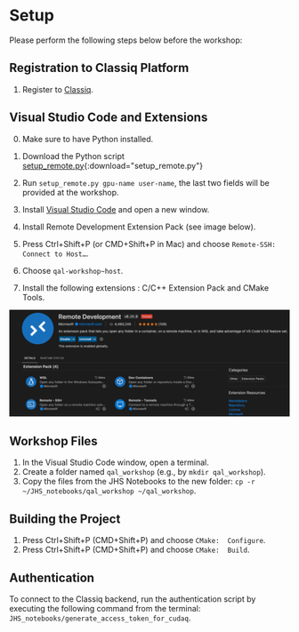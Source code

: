 # Setup

Please perform the following steps below before the workshop:

## Registration to Classiq Platform

1. Register to [Classiq](https://classiq.io).

## Visual Studio Code and Extensions

0. Make sure to have Python installed.

1. Download the Python script [setup_remote.py](resources/setup/setup_remote.py){:download="setup_remote.py"}
2. Run `setup_remote.py gpu-name user-name`, the last two fields 
   will be provided at the workshop.

1. Install [Visual Studio Code](https://code.visualstudio.com) and 
   open a new window.
2. Install Remote Development Extension Pack (see image below).
3. Press Ctrl+Shift+P (or CMD+Shift+P in Mac) and 
   choose `Remote-SSH: Connect to Host…`.
4. Choose `qal-workshop~host`.
5. Install the following extensions : C/C++ Extension Pack and CMake 
   Tools.

![Remote Development Extension Pack](resources/setup/remote-development-extension-pack.png)


## Workshop Files

1. In the Visual Studio Code window, open a terminal.
2. Create a folder named `qal_workshop` (e.g., by `mkdir qal_workshop`).
3. Copy the files from the JHS Notebooks to the new folder: `cp -r ~/JHS_notebooks/qal_workshop ~/qal_workshop`.


## Building the Project

1. Press Ctrl+Shift+P (CMD+Shift+P) and choose `CMake: 
   Configure`.
2. Press Ctrl+Shift+P (CMD+Shift+P) and choose `CMake: 
   Build`.

## Authentication

To connect to the Classiq backend, run the authentication script 
by executing the following command from the terminal: `JHS_notebooks/generate_access_token_for_cudaq`.